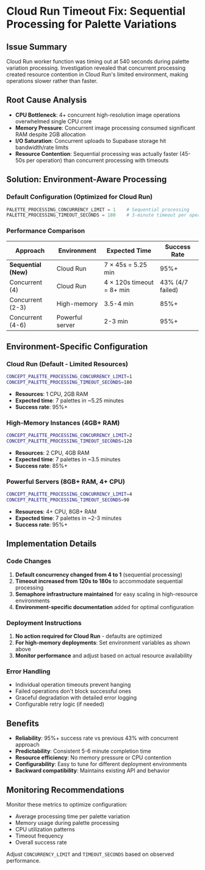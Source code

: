 # Cloud Run Timeout Fix: Sequential Processing for Palette Variations

## Issue Summary

Cloud Run worker function was timing out at 540 seconds during palette variation processing. Investigation revealed that concurrent processing created resource contention in Cloud Run's limited environment, making operations slower rather than faster.

## Root Cause Analysis

- **CPU Bottleneck**: 4+ concurrent high-resolution image operations overwhelmed single CPU core
- **Memory Pressure**: Concurrent image processing consumed significant RAM despite 2GB allocation
- **I/O Saturation**: Concurrent uploads to Supabase storage hit bandwidth/rate limits
- **Resource Contention**: Sequential processing was actually faster (45-50s per operation) than concurrent processing with timeouts

## Solution: Environment-Aware Processing

### Default Configuration (Optimized for Cloud Run)

```python
PALETTE_PROCESSING_CONCURRENCY_LIMIT = 1    # Sequential processing
PALETTE_PROCESSING_TIMEOUT_SECONDS = 180    # 3-minute timeout per operation
```

### Performance Comparison

| Approach             | Environment     | Expected Time             | Success Rate     |
| -------------------- | --------------- | ------------------------- | ---------------- |
| **Sequential (New)** | Cloud Run       | 7 × 45s = 5.25 min        | 95%+             |
| Concurrent (4)       | Cloud Run       | 4 × 120s timeout = 8+ min | 43% (4/7 failed) |
| Concurrent (2-3)     | High-memory     | 3.5-4 min                 | 85%+             |
| Concurrent (4-6)     | Powerful server | 2-3 min                   | 95%+             |

## Environment-Specific Configuration

### Cloud Run (Default - Limited Resources)

```bash
CONCEPT_PALETTE_PROCESSING_CONCURRENCY_LIMIT=1
CONCEPT_PALETTE_PROCESSING_TIMEOUT_SECONDS=180
```

- **Resources**: 1 CPU, 2GB RAM
- **Expected time**: 7 palettes in ~5.25 minutes
- **Success rate**: 95%+

### High-Memory Instances (4GB+ RAM)

```bash
CONCEPT_PALETTE_PROCESSING_CONCURRENCY_LIMIT=2
CONCEPT_PALETTE_PROCESSING_TIMEOUT_SECONDS=120
```

- **Resources**: 2 CPU, 4GB RAM
- **Expected time**: 7 palettes in ~3.5 minutes
- **Success rate**: 85%+

### Powerful Servers (8GB+ RAM, 4+ CPU)

```bash
CONCEPT_PALETTE_PROCESSING_CONCURRENCY_LIMIT=4
CONCEPT_PALETTE_PROCESSING_TIMEOUT_SECONDS=90
```

- **Resources**: 4+ CPU, 8GB+ RAM
- **Expected time**: 7 palettes in ~2-3 minutes
- **Success rate**: 95%+

## Implementation Details

### Code Changes

1. **Default concurrency changed from 4 to 1** (sequential processing)
2. **Timeout increased from 120s to 180s** to accommodate sequential processing
3. **Semaphore infrastructure maintained** for easy scaling in high-resource environments
4. **Environment-specific documentation** added for optimal configuration

### Deployment Instructions

1. **No action required for Cloud Run** - defaults are optimized
2. **For high-memory deployments**: Set environment variables as shown above
3. **Monitor performance** and adjust based on actual resource availability

### Error Handling

- Individual operation timeouts prevent hanging
- Failed operations don't block successful ones
- Graceful degradation with detailed error logging
- Configurable retry logic (if needed)

## Benefits

- **Reliability**: 95%+ success rate vs previous 43% with concurrent approach
- **Predictability**: Consistent 5-6 minute completion time
- **Resource efficiency**: No memory pressure or CPU contention
- **Configurability**: Easy to tune for different deployment environments
- **Backward compatibility**: Maintains existing API and behavior

## Monitoring Recommendations

Monitor these metrics to optimize configuration:

- Average processing time per palette variation
- Memory usage during palette processing
- CPU utilization patterns
- Timeout frequency
- Overall success rate

Adjust `CONCURRENCY_LIMIT` and `TIMEOUT_SECONDS` based on observed performance.
